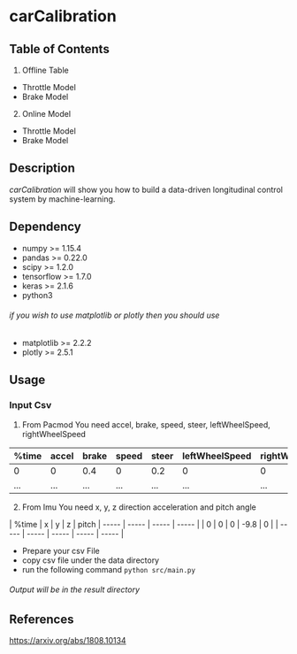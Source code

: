# carCalibration

## Table of Contents
1. Offline Table
  - Throttle Model
  - Brake Model
  
2. Online Model
  - Throttle Model
  - Brake Model
  
## Description
_carCalibration_ will show you how to build a data-driven longitudinal control system by machine-learning. 
  
## Dependency
- numpy >= 1.15.4
- pandas >= 0.22.0
- scipy >= 1.2.0
- tensorflow >= 1.7.0
- keras >= 2.1.6
- python3

###### if you wish to use matplotlib or plotly then you should use
- matplotlib >= 2.2.2
- plotly >= 2.5.1

## Usage

### Input Csv
1. From Pacmod 
You need accel, brake, speed, steer, leftWheelSpeed, rightWheelSpeed

| %time | accel | brake | speed | steer | leftWheelSpeed | rightWheelSpeed | 
----- | ----- | ----- | ----- | ----- | -----| ----- |
| 0 | 0 | 0.4 | 0 | 0.2 | 0 | 0 |
| ... | ... | ... | ... | ... | ... | ... |

2. From Imu
You need x, y, z direction acceleration and pitch angle

| %time | x | y | z | pitch |
----- | ----- | ----- | ----- | 
| 0 | 0 | 0 | -9.8 | 0 |
| ----- | ----- | ----- | ----- | ----- |

- Prepare your csv File
- copy csv file under the data directory
- run the following command
`python src/main.py`

###### Output will be in the result directory

## References
https://arxiv.org/abs/1808.10134
